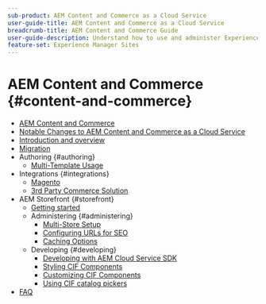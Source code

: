 ```yaml
---
sub-product: AEM Content and Commerce as a Cloud Service
user-guide-title: AEM Content and Commerce as a Cloud Service
breadcrumb-title: AEM Content and Commerce Guide
user-guide-description: Understand how to use and administer Experience Manager Content and Commerce as a Cloud Service.
feature-set: Experience Manager Sites
---
```


# AEM Content and Commerce {#content-and-commerce}

+ [AEM Content and Commerce](/help/commerce-cloud/home.md)
+ [Notable Changes to AEM Content and Commerce as a Cloud Service](changes.md)
+ [Introduction and overview](introduction.md)
+ [Migration](migration.md)
+ Authoring {#authoring}
  + [Multi-Template Usage](configuring/multi-template-usage.md)
+ Integrations {#integrations}
  + [Magento](integrating/magento.md)
  + [3rd Party Commerce Solution](integrating/third-party.md)
+ AEM Storefront {#storefront}
  + [Getting started](getting-started.md)
  + Administering {#administering}
    + [Multi-Store Setup](configuring/multi-store-setup.md)
    + [Configuring URLs for SEO](configuring/advanced-url-configuration.md)
    + [Caching Options](configuring/caching.md)
  + Developing {#developing}
    + [Developing with AEM Cloud Service SDK](develop.md)
    + [Styling CIF Components](customizing/style-cif-component.md)
    + [Customizing CIF Components](customizing/customize-cif-components.md)
    + [Using CIF catalog pickers](customizing/use-cif-pickers.md)
+ [FAQ](faq.md)
